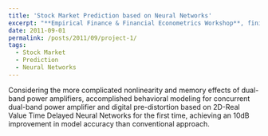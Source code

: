 ```yaml
---
title: 'Stock Market Prediction based on Neural Networks'
excerpt: "**Empirical Finance & Financial Econometrics Workshop**, finished in November 2011, CCER, Peking University <br><br>Considering the more complicated nonlinearity and memory effects of dual-band power amplifiers, accomplished behavioral modeling for concurrent dual-band power amplifier and digital pre-distortion based on 2D-Real Value Time Delayed Neural Networks for the first time, achieving an 10dB improvement in model accuracy than conventional approach."
date: 2011-09-01
permalink: /posts/2011/09/project-1/
tags:
  - Stock Market
  - Prediction
  - Neural Networks
---
```


Considering the more complicated nonlinearity and memory effects of dual-band power amplifiers, accomplished behavioral modeling for concurrent dual-band power amplifier and digital pre-distortion based on 2D-Real Value Time Delayed Neural Networks for the first time, achieving an 10dB improvement in model accuracy than conventional approach.

